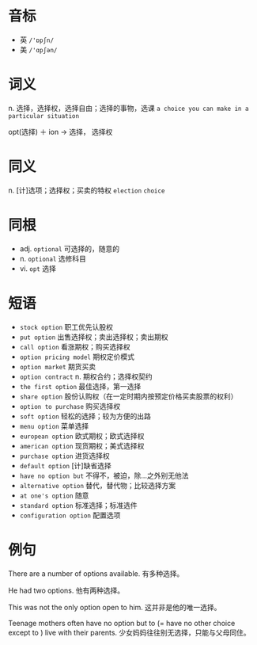 # 音标

- 英 `/'ɒpʃn/`
- 美 `/'ɑpʃən/`

# 词义

n. 选择，选择权，选择自由；选择的事物，选课
`a choice you can make in a particular situation`



opt(选择) ＋ ion → 选择， 选择权

# 同义

n. [计]选项；选择权；买卖的特权
`election` `choice`

# 同根

- adj. `optional` 可选择的，随意的
- n. `optional` 选修科目
- vi. `opt` 选择

# 短语

- `stock option` 职工优先认股权
- `put option` 出售选择权；卖出选择权；卖出期权
- `call option` 看涨期权；购买选择权
- `option pricing model` 期权定价模式
- `option market` 期货买卖
- `option contract` n. 期权合约；选择权契约
- `the first option` 最佳选择，第一选择
- `share option` 股份认购权（在一定时期内按预定价格买卖股票的权利）
- `option to purchase` 购买选择权
- `soft option` 轻松的选择；较为方便的出路
- `menu option` 菜单选择
- `european option` 欧式期权；欧式选择权
- `american option` 现货期权；美式选择权
- `purchase option` 进货选择权
- `default option` [计]缺省选择
- `have no option but` 不得不，被迫，除…之外别无他法
- `alternative option` 替代，替代物；比较选择方案
- `at one's option` 随意
- `standard option` 标准选择；标准选件
- `configuration option` 配置选项

# 例句

There are a number of options available.
有多种选择。

He had two options.
他有两种选择。

This was not the only option open to him.
这并非是他的唯一选择。

Teenage mothers often have no option but to (= have no other choice except to ) live with their parents.
少女妈妈往往别无选择，只能与父母同住。


